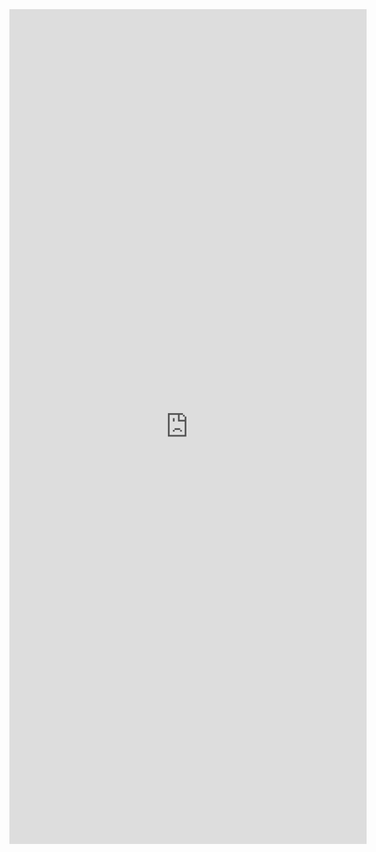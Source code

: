 <iframe src="https://docs.google.com/forms/d/e/1FAIpQLSeM6ymNUYDyKKWrxlUUJYwlKHODQJPqZ6On3SQCAM1B2P3f_g/viewform?embedded=true" width="640" height="1494" frameborder="0" marginheight="0" marginwidth="0">Loading...</iframe>
